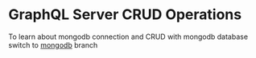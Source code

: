 # GraphQL Server CRUD Operations

To learn about mongodb connection and CRUD with mongodb database switch to [mongodb](https://github.com/dilipsuthar97/graphqlserver-simple_CRUD/tree/mongodb) branch
